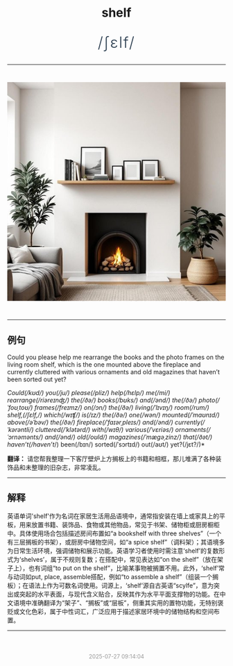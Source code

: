 <div align="center">

# shelf

<div style="margin: 30px 0;">
<h1 style="font-size: 2.5em; font-weight: 300; letter-spacing: 2px; margin: 0; color: #2c3e50;">
/ʃɛlf/
</h1>
</div>

</div>

---

<div align="center" style="margin: 40px 0;">

![shelf](images/shelf.png)

</div>

---

## 例句

Could you please help me rearrange the books and the photo frames on the living room shelf, which is the one mounted above the fireplace and currently cluttered with various ornaments and old magazines that haven’t been sorted out yet?

*Could(/kʊd/) you(/ju/) please(/pliz/) help(/hɛlp/) me(/mi/) rearrange(/riəreɪnʤ/) the(/ðə/) books(/bʊks/) and(/ənd/) the(/ðə/) photo(/ˈfoʊˌtoʊ/) frames(/freɪmz/) on(/ɔn/) the(/ðə/) living(/ˈlɪvɪŋ/) room(/rum/) shelf,(/ʃɛlf,/) which(/wɪʧ/) is(/ɪz/) the(/ðə/) one(/wən/) mounted(/ˈmaʊnɪd/) above(/əˈbəv/) the(/ðə/) fireplace(/ˈfaɪərˌpleɪs/) and(/ənd/) currently(/ˈkərəntli/) cluttered(/ˈklətərd/) with(/wɪθ/) various(/ˈvɛriəs/) ornaments(/ˈɔrnəmənts/) and(/ənd/) old(/oʊld/) magazines(/ˈmægəˌzinz/) that(/ðət/) haven’t(/haven’t*/) been(/bɪn/) sorted(/ˈsɔrtɪd/) out(/aʊt/) yet?(/jɛt?/)*

**翻译：** 请您帮我整理一下客厅壁炉上方搁板上的书籍和相框，那儿堆满了各种装饰品和未整理的旧杂志，非常凌乱。

---

## 解释

英语单词'shelf'作为名词在家居生活用品语境中，通常指安装在墙上或家具上的平板，用来放置书籍、装饰品、食物或其他物品，常见于书架、储物柜或厨房橱柜中。具体使用场合包括描述房间布置如“a bookshelf with three shelves”（一个有三层搁板的书架），或厨房中储物空间，如“a spice shelf”（调料架）；其语境多为日常生活环境，强调储物和展示功能。英语学习者使用时需注意‘shelf’的复数形式为‘shelves’，属于不规则复数；在搭配中，常见表达如“on the shelf”（放在架子上），也有词组“to put on the shelf”，比喻某事物被搁置不用。此外，‘shelf’常与动词如put, place, assemble搭配，例如“to assemble a shelf”（组装一个搁板）；在语法上作为可数名词使用。词源上，‘shelf’源自古英语“scylfe”，意为突出或突起的水平表面，与现代含义贴合，反映其作为水平平面支撑物的功能。在中文语境中准确翻译为“架子”、“搁板”或“层板”，侧重其实用的置物功能，无特别褒贬或文化色彩，属于中性词汇，广泛应用于描述家居环境中的储物结构和空间布置。


---

<div align="center" style="margin-top: 50px;">
<small style="color: #999; font-size: 0.9em;">2025-07-27 09:14:04</small>
</div>
